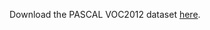 Download the PASCAL VOC2012 dataset [here](http://host.robots.ox.ac.uk/pascal/VOC/voc2012/index.html).